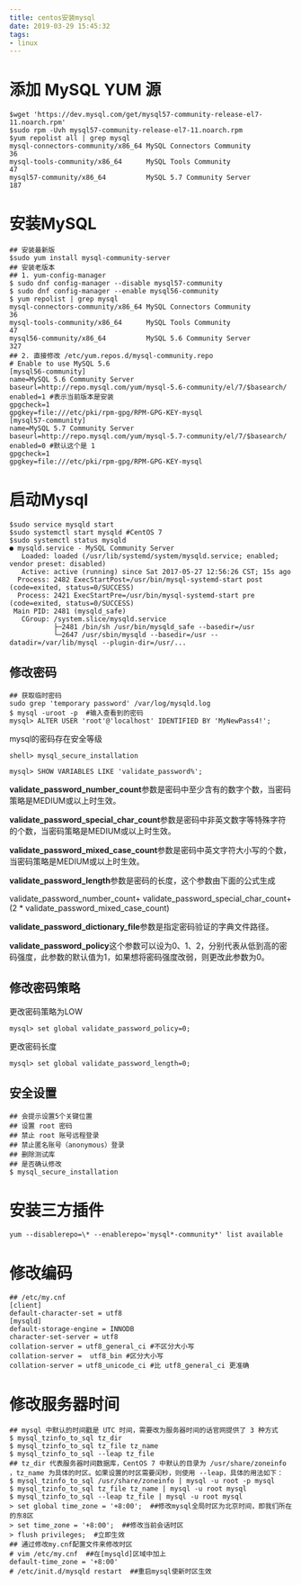 ```yaml
---
title: centos安装mysql
date: 2019-03-29 15:45:32
tags:
- linux
---
```


# 添加 MySQL YUM 源

```
$wget 'https://dev.mysql.com/get/mysql57-community-release-el7-11.noarch.rpm'
$sudo rpm -Uvh mysql57-community-release-el7-11.noarch.rpm
$yum repolist all | grep mysql
mysql-connectors-community/x86_64 MySQL Connectors Community                  36
mysql-tools-community/x86_64      MySQL Tools Community                       47
mysql57-community/x86_64          MySQL 5.7 Community Server                 187
```

# 安装MySQL

```
## 安装最新版
$sudo yum install mysql-community-server
## 安装老版本
## 1. yum-config-manager
$ sudo dnf config-manager --disable mysql57-community
$ sudo dnf config-manager --enable mysql56-community
$ yum repolist | grep mysql
mysql-connectors-community/x86_64 MySQL Connectors Community                  36
mysql-tools-community/x86_64      MySQL Tools Community                       47
mysql56-community/x86_64          MySQL 5.6 Community Server                 327
## 2. 直接修改 /etc/yum.repos.d/mysql-community.repo
# Enable to use MySQL 5.6
[mysql56-community]
name=MySQL 5.6 Community Server
baseurl=http://repo.mysql.com/yum/mysql-5.6-community/el/7/$basearch/
enabled=1 #表示当前版本是安装
gpgcheck=1
gpgkey=file:///etc/pki/rpm-gpg/RPM-GPG-KEY-mysql
[mysql57-community]
name=MySQL 5.7 Community Server
baseurl=http://repo.mysql.com/yum/mysql-5.7-community/el/7/$basearch/
enabled=0 #默认这个是 1
gpgcheck=1
gpgkey=file:///etc/pki/rpm-gpg/RPM-GPG-KEY-mysql
```

# 启动Mysql

```
$sudo service mysqld start 
$sudo systemctl start mysqld #CentOS 7
$sudo systemctl status mysqld
● mysqld.service - MySQL Community Server
   Loaded: loaded (/usr/lib/systemd/system/mysqld.service; enabled; vendor preset: disabled)
   Active: active (running) since Sat 2017-05-27 12:56:26 CST; 15s ago
  Process: 2482 ExecStartPost=/usr/bin/mysql-systemd-start post (code=exited, status=0/SUCCESS)
  Process: 2421 ExecStartPre=/usr/bin/mysql-systemd-start pre (code=exited, status=0/SUCCESS)
 Main PID: 2481 (mysqld_safe)
   CGroup: /system.slice/mysqld.service
           ├─2481 /bin/sh /usr/bin/mysqld_safe --basedir=/usr
           └─2647 /usr/sbin/mysqld --basedir=/usr --datadir=/var/lib/mysql --plugin-dir=/usr/...
```

## 修改密码

```
## 获取临时密码
sudo grep 'temporary password' /var/log/mysqld.log
$ mysql -uroot -p  #输入查看到的密码
mysql> ALTER USER 'root'@'localhost' IDENTIFIED BY 'MyNewPass4!';
```

mysql的密码存在安全等级

```
shell> mysql_secure_installation
```

```
mysql> SHOW VARIABLES LIKE 'validate_password%';
```

**validate_password_number_count**参数是密码中至少含有的数字个数，当密码策略是MEDIUM或以上时生效。

**validate_password_special_char_count**参数是密码中非英文数字等特殊字符的个数，当密码策略是MEDIUM或以上时生效。

**validate_password_mixed_case_count**参数是密码中英文字符大小写的个数，当密码策略是MEDIUM或以上时生效。

**validate_password_length**参数是密码的长度，这个参数由下面的公式生成

validate_password_number_count+ validate_password_special_char_count+ (2 * validate_password_mixed_case_count)

**validate_password_dictionary_file**参数是指定密码验证的字典文件路径。

**validate_password_policy**这个参数可以设为0、1、2，分别代表从低到高的密码强度，此参数的默认值为1，如果想将密码强度改弱，则更改此参数为0。



## 修改密码策略

更改密码策略为LOW  

```
mysql> set global validate_password_policy=0;
```

更改密码长度  

```
mysql> set global validate_password_length=0;
```

## 安全设置

```
## 会提示设置5个关键位置
## 设置 root 密码
## 禁止 root 账号远程登录
## 禁止匿名账号（anonymous）登录
## 删除测试库
## 是否确认修改
$ mysql_secure_installation
```

# 安装三方插件

```
yum --disablerepo=\* --enablerepo='mysql*-community*' list available
```

# 修改编码

```
## /etc/my.cnf
[client]
default-character-set = utf8
[mysqld]
default-storage-engine = INNODB
character-set-server = utf8
collation-server = utf8_general_ci #不区分大小写
collation-server =  utf8_bin #区分大小写
collation-server = utf8_unicode_ci #比 utf8_general_ci 更准确
```

# 修改服务器时间

```
## mysql 中默认的时间戳是 UTC 时间，需要改为服务器时间的话官网提供了 3 种方式
$ mysql_tzinfo_to_sql tz_dir
$ mysql_tzinfo_to_sql tz_file tz_name
$ mysql_tzinfo_to_sql --leap tz_file
## tz_dir 代表服务器时间数据库，CentOS 7 中默认的目录为 /usr/share/zoneinfo ，tz_name 为具体的时区。如果设置的时区需要闰秒，则使用 --leap，具体的用法如下：
$ mysql_tzinfo_to_sql /usr/share/zoneinfo | mysql -u root -p mysql
$ mysql_tzinfo_to_sql tz_file tz_name | mysql -u root mysql
$ mysql_tzinfo_to_sql --leap tz_file | mysql -u root mysql
> set global time_zone = '+8:00';  ##修改mysql全局时区为北京时间，即我们所在的东8区
> set time_zone = '+8:00';  ##修改当前会话时区
> flush privileges;  #立即生效
## 通过修改my.cnf配置文件来修改时区
# vim /etc/my.cnf  ##在[mysqld]区域中加上
default-time_zone = '+8:00'
# /etc/init.d/mysqld restart  ##重启mysql使新时区生效
```

